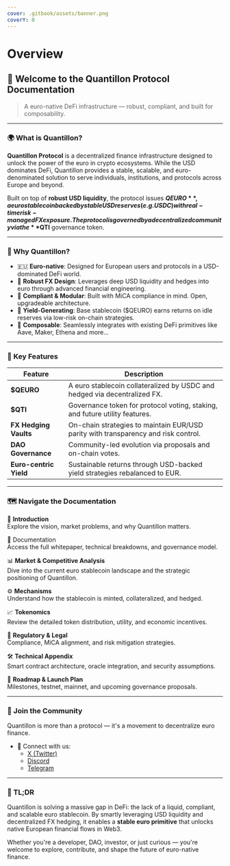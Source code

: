 ```yaml
---
cover: .gitbook/assets/banner.png
coverY: 0
---
```


# Overview

## 🧭 Welcome to the Quantillon Protocol Documentation

> A euro-native DeFi infrastructure — robust, compliant, and built for composability.

***

### 🌍 What is Quantillon?

**Quantillon Protocol** is a decentralized finance infrastructure designed to unlock the power of the euro in crypto ecosystems. While the USD dominates DeFi, Quantillon provides a stable, scalable, and euro-denominated solution to serve individuals, institutions, and protocols across Europe and beyond.

Built on top of **robust USD liquidity**, the protocol issues **$QEURO**, a euro stablecoin backed by stable USD reserves (e.g. USDC) with real-time risk-managed FX exposure. The protocol is governed by a decentralized community via the **$QTI** governance token.

***

### 🚀 Why Quantillon?

* 🇪🇺 **Euro-native**: Designed for European users and protocols in a USD-dominated DeFi world.
* 💱 **Robust FX Design**: Leverages deep USD liquidity and hedges into euro through advanced financial engineering.
* 🔐 **Compliant & Modular**: Built with MiCA compliance in mind. Open, upgradeable architecture.
* 💸 **Yield-Generating**: Base stablecoin ($QEURO) earns returns on idle reserves via low-risk on-chain strategies.
* 🧩 **Composable**: Seamlessly integrates with existing DeFi primitives like Aave, Maker, Ethena and more...

***

### 🧾 Key Features

| Feature                | Description                                                                        |
| ---------------------- | ---------------------------------------------------------------------------------- |
| **$QEURO**             | A euro stablecoin collateralized by USDC and hedged via decentralized FX.          |
| **$QTI**               | Governance token for protocol voting, staking, and future utility features.        |
| **FX Hedging Vaults**  | On-chain strategies to maintain EUR/USD parity with transparency and risk control. |
| **DAO Governance**     | Community-led evolution via proposals and on-chain votes.                          |
| **Euro-centric Yield** | Sustainable returns through USD-backed yield strategies rebalanced to EUR.         |

***

### 🗺️ Navigate the Documentation

👋 **Introduction**\
Explore the vision, market problems, and why Quantillon matters.

📝 Documentation\
Access the full whitepaper, technical breakdowns, and governance model.

📊 **Market & Competitive Analysis**\
Dive into the current euro stablecoin landscape and the strategic positioning of Quantillon.

⚙️ **Mechanisms**\
Understand how the stablecoin is minted, collateralized, and hedged.

📈 **Tokenomics**\
Review the detailed token distribution, utility, and economic incentives.

📜 **Regulatory & Legal**\
Compliance, MiCA alignment, and risk mitigation strategies.

🛠️ **Technical Appendix**\
Smart contract architecture, oracle integration, and security assumptions.

🚧 **Roadmap & Launch Plan**\
Milestones, testnet, mainnet, and upcoming governance proposals.

***

### 💬 Join the Community

Quantillon is more than a protocol — it's a movement to decentralize euro finance.

* 🔗 Connect with us:
  * [X (Twitter)](https://x.com/QuantillonLabs)
  * [Discord](https://discord.gg/uk8T9GqdE5)
  * [Telegram](https://t.me/QuantillonLabs)

***

### 🧠 TL;DR

Quantillon is solving a massive gap in DeFi: the lack of a liquid, compliant, and scalable euro stablecoin. By smartly leveraging USD liquidity and decentralized FX hedging, it enables a **stable euro primitive** that unlocks native European financial flows in Web3.

Whether you're a developer, DAO, investor, or just curious — you're welcome to explore, contribute, and shape the future of euro-native finance.
